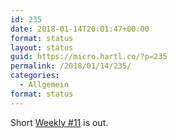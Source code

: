 ```yaml
---
id: 235
date: 2018-01-14T20:01:47+00:00
format: status
layout: status
guid: https://micro.hartl.co/?p=235
permalink: /2018/01/14/235/
categories:
  - Allgemein
format: status
---
```

Short [Weekly #11](https://hartl.co/2018/01/14/weekly-11.html) is out.